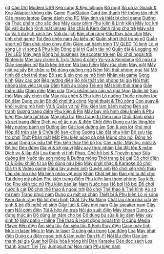 [git](/v1/pages1) [Cáp DVI](https://xasaxa.com/v1/page/cap-dvi/6283) [Modem USB](https://xasaxa.com/v1/page/modem-usb/6282) [Kẹo cứng & Kẹo lollipop](https://xasaxa.com/v1/page/keo-cung-keo-lollipop/6281) [Đồ ngọt](https://xasaxa.com/v1/page/do-ngot/6280) [Sô cô la, Snack & Kẹo](https://xasaxa.com/v1/page/so-co-la-snack-keo/6279) [Adapter không dây](https://xasaxa.com/v1/page/adapter-khong-day/6278) [Game](https://xasaxa.com/v1/page/game/6277) [PlayStation](https://xasaxa.com/v1/page/playstation/6276) [Card âm thanh](https://xasaxa.com/v1/page/card-am-thanh/6275) [Hệ thống tản nhiệt](https://xasaxa.com/v1/page/he-thong-tan-nhiet/6274) [Cáp mạng laptop](https://xasaxa.com/v1/page/cap-mang-laptop/6273) [Game dành cho PC](https://xasaxa.com/v1/page/game-danh-cho-pc/6272) [Máy tính và thiết bị chơi game](https://xasaxa.com/v1/page/may-tinh-va-thiet-bi-choi-game/6271) [Dưỡng da](https://xasaxa.com/v1/page/duong-da/6270) [Thực phẩm cho sắc đẹp](https://xasaxa.com/v1/page/thuc-pham-cho-sac-dep/6269) [Máy quay phim](https://xasaxa.com/v1/page/may-quay-phim/6268) [Phụ kiện & Linh kiện Máy lọc khí](https://xasaxa.com/v1/page/phu-kien-linh-kien-may-loc-khi/6267) [Bộ vali du lịch](https://xasaxa.com/v1/page/bo-vali-du-lich/6266) [Kính mát unisex](https://xasaxa.com/v1/page/kinh-mat-unisex/6265) [Bàn chải & Kem đánh răng cho trẻ](https://xasaxa.com/v1/page/ban-chai-kem-danh-rang-cho-tre/6264) [Máy vặn ốc](https://xasaxa.com/v1/page/may-van-oc/6263) [Va li du lịch xách tay](https://xasaxa.com/v1/page/va-li-du-lich-xach-tay/6262) [Vali du lịch](https://xasaxa.com/v1/page/vali-du-lich/6261) [Bàn chải răng](https://xasaxa.com/v1/page/ban-chai-rang/6260) [Đầu thay bàn chải](https://xasaxa.com/v1/page/dau-thay-ban-chai/6259) [Máy tính chơi game](https://xasaxa.com/v1/page/may-tinh-choi-game/6258) [Túi đeo chéo nam](https://xasaxa.com/v1/page/tui-deo-cheo-nam/6257) [Áo kiểu nữ](https://xasaxa.com/v1/page/ao-kieu-nu/6256) [Quần short thời trang nữ](https://xasaxa.com/v1/page/quan-short-thoi-trang-nu/6255) [Quần short nữ](https://xasaxa.com/v1/page/quan-short-nu/6254) [Bàn chải răng chạy điện](https://xasaxa.com/v1/page/ban-chai-rang-chay-dien/6253) [Giám sát hành trình](https://xasaxa.com/v1/page/giam-sat-hanh-trinh/6252) [TV QLED](https://xasaxa.com/v1/page/tv-qled/6251) [Tủ lạnh](https://xasaxa.com/v1/page/tu-lanh/6250) [Lò vi sóng](https://xasaxa.com/v1/page/lo-vi-song/6249) [Lò vi sóng & Phụ kiện](https://xasaxa.com/v1/page/lo-vi-song-phu-kien/6248) [Dòng giải trí](https://xasaxa.com/v1/page/dong-giai-tri/6247) [Quần tây nữ](https://xasaxa.com/v1/page/quan-tay-nu/6246) [Quần dài & Legging nữ](https://xasaxa.com/v1/page/quan-dai-legging-nu/6245) [Tivi LED](https://xasaxa.com/v1/page/tivi-led/6244) [Máy lạnh](https://xasaxa.com/v1/page/may-lanh/6243) [Đồng hồ business](https://xasaxa.com/v1/page/dong-ho-business/6242) [Xe scooter trẻ em](https://xasaxa.com/v1/page/xe-scooter-tre-em/6241) [Đồ chơi ngoài trời](https://xasaxa.com/v1/page/do-choi-ngoai-troi/6240) [Nintendo](https://xasaxa.com/v1/page/nintendo/6239) [Máy bay drone & Trực thăng 4 cánh](https://xasaxa.com/v1/page/may-bay-drone-truc-thang-4-canh/6238) [Yo-yo & Kendama](https://xasaxa.com/v1/page/yo-yo-kendama/6237) [Đồ ngủ nữ](https://xasaxa.com/v1/page/do-ngu-nu/6236) [Giày sneaker nữ](https://xasaxa.com/v1/page/giay-sneaker-nu/6235) [Ba lô kéo trẻ em](https://xasaxa.com/v1/page/ba-lo-keo-tre-em/6234) [Mũ bảo hiểm](https://xasaxa.com/v1/page/mu-bao-hiem/6233) [Máy rửa chén](https://xasaxa.com/v1/page/may-rua-chen/6232) [Máy giặt](https://xasaxa.com/v1/page/may-giat/6231) [Máy giặt và sấy](https://xasaxa.com/v1/page/may-giat-va-say/6230) [Bộ chăn ra](https://xasaxa.com/v1/page/bo-chan-ra/6229) [Đồ dùng giường ngủ](https://xasaxa.com/v1/page/do-dung-giuong-ngu/6228) [Nệm](https://xasaxa.com/v1/page/nem/6227) [Nội thất phòng ngủ](https://xasaxa.com/v1/page/noi-that-phong-ngu/6226) [Nữ](https://xasaxa.com/v1/page/nu/6225) [Mô hình đồ chơi thể thao](https://xasaxa.com/v1/page/mo-hinh-do-choi-the-thao/6224) [Bộ sạc & pin cho xe mô hình](https://xasaxa.com/v1/page/bo-sac-pin-cho-xe-mo-hinh/6223) [Nhân vật game](https://xasaxa.com/v1/page/nhan-vat-game/6222) [Gọng kính](https://xasaxa.com/v1/page/gong-kinh/6221) [Giày cao gót](https://xasaxa.com/v1/page/giay-cao-got/6220) [Bếp nướng điện](https://xasaxa.com/v1/page/bep-nuong-dien/6219) [Bộ nội thất văn phòng tại gia](https://xasaxa.com/v1/page/bo-noi-that-van-phong-tai-gia/6218) [Nội thất phòng làm việc tại gia](https://xasaxa.com/v1/page/noi-that-phong-lam-viec-tai-gia/6217) [Đầm](https://xasaxa.com/v1/page/dam/6216) [Kính áp tròng](https://xasaxa.com/v1/page/kinh-ap-trong/6215) [Trẻ em](https://xasaxa.com/v1/page/tre-em/6214) [Mắt kính thời trang](https://xasaxa.com/v1/page/mat-kinh-thoi-trang/6213) [Giấy thấm dầu](https://xasaxa.com/v1/page/giay-tham-dau/6212) [Chăn mền](https://xasaxa.com/v1/page/chan-men/6211) [Màn cửa](https://xasaxa.com/v1/page/man-cua/6210) [Thực phẩm cao cấp và quà tặng](https://xasaxa.com/v1/page/thuc-pham-cao-cap-va-qua-tang/6209) [Quần lót](https://xasaxa.com/v1/page/quan-lot/6208) [Son thỏi](https://xasaxa.com/v1/page/son-thoi/6207) [Máy sấy chén dĩa](https://xasaxa.com/v1/page/may-say-chen-dia/6206) [Máy rửa chén & Phụ kiện](https://xasaxa.com/v1/page/may-rua-chen-phu-kien/6205) [Lò nướng](https://xasaxa.com/v1/page/lo-nuong/6204) [Thuốc nhuộm tóc](https://xasaxa.com/v1/page/thuoc-nhuom-toc/6203) [Bộ đàm](https://xasaxa.com/v1/page/bo-dam/6202) [Dụng cụ ăn](https://xasaxa.com/v1/page/dung-cu-an/6201) [Bộ đồ chơi thủ công](https://xasaxa.com/v1/page/bo-do-choi-thu-cong/6200) [Nghệ thuật & Thủ công](https://xasaxa.com/v1/page/nghe-thuat-thu-cong/6199) [Con quay & khối vuông mô hình](https://xasaxa.com/v1/page/con-quay-khoi-vuong-mo-hinh/6198) [Vớ & Quần vớ nữ](https://xasaxa.com/v1/page/vo-quan-vo-nu/6197) [Phụ kiện làm bánh nướng](https://xasaxa.com/v1/page/phu-kien-lam-banh-nuong/6196) [Đèn soi tranh](https://xasaxa.com/v1/page/den-soi-tranh/6195) [Gương trang điểm](https://xasaxa.com/v1/page/guong-trang-diem/6194) [Phụ kiện & Pin](https://xasaxa.com/v1/page/phu-kien-pin/6193) [Máy bay mô hình điều khiển & Phụ kiện](https://xasaxa.com/v1/page/may-bay-mo-hinh-dieu-khien-phu-kien/6192) [Phụ kiện nữ khác](https://xasaxa.com/v1/page/phu-kien-nu-khac/6191) [Máy pha trà](https://xasaxa.com/v1/page/may-pha-tra/6190) [Đèn trang trí theo mùa](https://xasaxa.com/v1/page/den-trang-tri-theo-mua/6189) [Chổi đánh phấn và set trang điểm](https://xasaxa.com/v1/page/choi-danh-phan-va-set-trang-diem/6188) [Dịch vụ về ắc quy & điện](https://xasaxa.com/v1/page/dich-vu-ve-ac-quy-dien/6187) [Chổi điện](https://xasaxa.com/v1/page/choi-dien/6186) [Dụng cụ tẩy lông/tóc](https://xasaxa.com/v1/page/dung-cu-tay-longtoc/6185) [Máy nướng bánh mì](https://xasaxa.com/v1/page/may-nuong-banh-mi/6184) [Dưỡng ẩm](https://xasaxa.com/v1/page/duong-am/6183) [Các loại dưỡng ẩm](https://xasaxa.com/v1/page/cac-loai-duong-am/6182) [Sơn & sơn lót](https://xasaxa.com/v1/page/son-son-lot/6181) [Khử mùi](https://xasaxa.com/v1/page/khu-mui/6180) [Hộp để trên sàn & Chứa đồ ban-công](https://xasaxa.com/v1/page/hop-de-tren-san-chua-do-ban-cong/6179) [Gương](https://xasaxa.com/v1/page/guong/6178) [Lắp đặt phụ kiện](https://xasaxa.com/v1/page/lap-dat-phu-kien/6177) [Bộ sưu tập trò chơi](https://xasaxa.com/v1/page/bo-suu-tap-tro-choi/6176) [Thớt](https://xasaxa.com/v1/page/thot/6175) [Phấn mắt](https://xasaxa.com/v1/page/phan-mat/6174) [Mắt](https://xasaxa.com/v1/page/mat/6173) [Phụ kiện uống cà phê](https://xasaxa.com/v1/page/phu-kien-uong-ca-phe/6172) [Mùng cho nôi](https://xasaxa.com/v1/page/mung-cho-noi/6171) [Đồng hồ casual](https://xasaxa.com/v1/page/dong-ho-casual/6170) [Dụng cụ nấu thịt](https://xasaxa.com/v1/page/dung-cu-nau-thit/6169) [Phụ kiện thay thế bộ lọc](https://xasaxa.com/v1/page/phu-kien-thay-the-bo-loc/6168) [Cây nước, Máy lọc nước & Bộ lọc](https://xasaxa.com/v1/page/cay-nuoc-may-loc-nuoc-bo-loc/6167) [Đèn đứng](https://xasaxa.com/v1/page/den-dung/6166) [Gia vị & kệ gia vị](https://xasaxa.com/v1/page/gia-vi-ke-gia-vi/6165) [Máy xay thực phẩm](https://xasaxa.com/v1/page/may-xay-thuc-pham/6164) [Lắp đặt lốp & mâm](https://xasaxa.com/v1/page/lap-dat-lop-mam/6163) [Dịch vụ & lắp đặt](https://xasaxa.com/v1/page/dich-vu-lap-dat/6162) [Loa thanh vi tính](https://xasaxa.com/v1/page/loa-thanh-vi-tinh/6161) [Phao, Ghế hồ bơi & Thuyền phao](https://xasaxa.com/v1/page/phao-ghe-ho-boi-thuyen-phao/6160) [Sữa dưỡng ẩm](https://xasaxa.com/v1/page/sua-duong-am/6159) [Nước tẩy sơn móng & Dưỡng móng](https://xasaxa.com/v1/page/nuoc-tay-son-mong-duong-mong/6158) [Thời trang bé gái](https://xasaxa.com/v1/page/thoi-trang-be-gai/6157) [Đồ chơi điện tử & Điều khiển từ xa](https://xasaxa.com/v1/page/do-choi-dien-tu-dieu-khien-tu-xa/6156) [Đồ dùng nấu bếp](https://xasaxa.com/v1/page/do-dung-nau-bep/6155) [Máy phát nhạc & Karaoke đồ chơi](https://xasaxa.com/v1/page/may-phat-nhac-karaoke-do-choi/6154) [Giả trí & Video game](https://xasaxa.com/v1/page/gia-tri-video-game/6153) [Găng tay quyền anh](https://xasaxa.com/v1/page/gang-tay-quyen-anh/6152) [Quyền anh](https://xasaxa.com/v1/page/quyen-anh/6151) [Đồ chơi xếp khối tháp](https://xasaxa.com/v1/page/do-choi-xep-khoi-thap/6150) [Lắp ráp tòa nhà](https://xasaxa.com/v1/page/lap-rap-toa-nha/6149) [Mô hình nhân vật mini](https://xasaxa.com/v1/page/mo-hinh-nhan-vat-mini/6148) [Khăn](https://xasaxa.com/v1/page/khan/6147) [Chất bịt kín](https://xasaxa.com/v1/page/chat-bit-kin/6146) [Đàn ghi ta đồ chơi](https://xasaxa.com/v1/page/dan-ghi-ta-do-choi/6145) [Túi đựng mỹ phẩm](https://xasaxa.com/v1/page/tui-dung-my-pham/6144) [Phụ kiện trang điểm](https://xasaxa.com/v1/page/phu-kien-trang-diem/6143) [Phụ kiện làm thơm phòng](https://xasaxa.com/v1/page/phu-kien-lam-thom-phong/6142) [Tạo kiểu tóc](https://xasaxa.com/v1/page/tao-kieu-toc/6141) [Phụ kiện tóc nữ](https://xasaxa.com/v1/page/phu-kien-toc-nu/6140) [Phụ kiện bàn ăn](https://xasaxa.com/v1/page/phu-kien-ban-an/6139) [Nam](https://xasaxa.com/v1/page/nam/6138) [Nước hoa](https://xasaxa.com/v1/page/nuoc-hoa/6137) [Hồ bơi](https://xasaxa.com/v1/page/ho-boi/6136) [Hồ bơi Đồ chơi nước & cát](https://xasaxa.com/v1/page/ho-boi-do-choi-nuoc-cat/6135) [Đồ chơi thể thao & ngoài trời](https://xasaxa.com/v1/page/do-choi-the-thao-ngoai-troi/6134) [Đồ chơi](https://xasaxa.com/v1/page/do-choi/6133) [Thể thao & Thể hình](https://xasaxa.com/v1/page/the-thao-the-hinh/6132) [Áo sơ mi nam](https://xasaxa.com/v1/page/ao-so-mi-nam/6131) [Trang phục nam](https://xasaxa.com/v1/page/trang-phuc-nam/6130) [Dụng cụ mát xa chân](https://xasaxa.com/v1/page/dung-cu-mat-xa-chan/6129) [Thiết bị & Phụ kiện Lò vi sóng](https://xasaxa.com/v1/page/thiet-bi-phu-kien-lo-vi-song/6128) [Kem đánh răng](https://xasaxa.com/v1/page/kem-danh-rang/6127) [Đồ lót định hình](https://xasaxa.com/v1/page/do-lot-dinh-hinh/6126) [Chất Tẩy Đa Năng](https://xasaxa.com/v1/page/chat-tay-da-nang/6125) [Chất lau chùi nhà cửa](https://xasaxa.com/v1/page/chat-lau-chui-nha-cua/6124) [Vệ sinh & bộ đồ nghề vệ sinh](https://xasaxa.com/v1/page/ve-sinh-bo-do-nghe-ve-sinh/6123) [Giày lười & Giày mọi nam](https://xasaxa.com/v1/page/giay-luoi-giay-moi-nam/6122) [Giày sneaker nam](https://xasaxa.com/v1/page/giay-sneaker-nam/6121) [Giày nam](https://xasaxa.com/v1/page/giay-nam/6120) [Nồi cơm điện](https://xasaxa.com/v1/page/noi-com-dien/6119) [Túi & hộp Ăn trưa](https://xasaxa.com/v1/page/tui-hop-an-trua/6118) [Nồi áp suất điện](https://xasaxa.com/v1/page/noi-ap-suat-dien/6117) [Máy khoan](https://xasaxa.com/v1/page/may-khoan/6116) [Dụng cụ đựng thức ăn](https://xasaxa.com/v1/page/dung-cu-dung-thuc-an/6115) [Đồ dùng ăn dặm cho bé](https://xasaxa.com/v1/page/do-dung-an-dam-cho-be/6114) [Đồ dùng bú sữa & ăn dặm](https://xasaxa.com/v1/page/do-dung-bu-sua-an-dam/6113) [Máy xay sinh tố](https://xasaxa.com/v1/page/may-xay-sinh-to/6112) [Giày patin - Inline](https://xasaxa.com/v1/page/giay-patin-inline/6111) [Thể thao & Hoạt động ngoài trời](https://xasaxa.com/v1/page/the-thao-hoat-dong-ngoai-troi/6110) [Ổ cứng Media Player](https://xasaxa.com/v1/page/o-cung-media-player/6109) [Bếp điện](https://xasaxa.com/v1/page/bep-dien/6108) [Ấm siêu tốc](https://xasaxa.com/v1/page/am-sieu-toc/6107) [Ấm siêu tốc & Bình thủy điện](https://xasaxa.com/v1/page/am-sieu-toc-binh-thuy-dien/6106) [Case máy tính](https://xasaxa.com/v1/page/case-may-tinh/6105) [Mực in laser](https://xasaxa.com/v1/page/muc-in-laser/6104) [Mực in](https://xasaxa.com/v1/page/muc-in/6103) [Máy in laser](https://xasaxa.com/v1/page/may-in-laser/6102) [Ổ cứng gắn trong](https://xasaxa.com/v1/page/o-cung-gan-trong/6101) [Loa đứng](https://xasaxa.com/v1/page/loa-dung/6100) [Loa](https://xasaxa.com/v1/page/loa/6099) [Máy phát điện](https://xasaxa.com/v1/page/may-phat-dien/6098) [Dụng cụ điện ngoài trời & làm vườn](https://xasaxa.com/v1/page/dung-cu-dien-ngoai-troi-lam-vuon/6097) [Dàn Hi-Fi](https://xasaxa.com/v1/page/dan-hi-fi/6096) [Nồi lẩu điện](https://xasaxa.com/v1/page/noi-lau-dien/6095) [Dàn âm thanh tại gia](https://xasaxa.com/v1/page/dan-am-thanh-tai-gia/6094) [Quạt hơi](https://xasaxa.com/v1/page/quat-hoi/6093) [Điều hòa không khí](https://xasaxa.com/v1/page/dieu-hoa-khong-khi/6092) [Dàn Karaoke](https://xasaxa.com/v1/page/dan-karaoke/6091) [Đèn đọc sách](https://xasaxa.com/v1/page/den-doc-sach/6090) [Loa thanh](https://xasaxa.com/v1/page/loa-thanh/6089) [Smart Tivi](https://xasaxa.com/v1/page/smart-tivi/6088) [Tivi](https://xasaxa.com/v1/page/tivi/6087) [Jumpsuit nữ](https://xasaxa.com/v1/page/jumpsuit-nu/6086) [Nón nam](https://xasaxa.com/v1/page/non-nam/6085) [Phụ kiện nam](https://xasaxa.com/v1/page/phu-kien-nam/6084)

